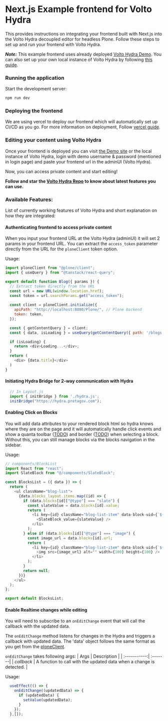 # Next.js Example frontend for Volto Hydra

This provides instructions on integrating your frontend built with Next.js into the Volto Hydra decoupled editor for headless Plone.
Follow these steps to set up and run your frontend with Volto Hydra.

***Note:*** This example frontend uses already deployed [Volto Hydra Demo](https://hydra.pretagov.com/).
You can also set up your own local instance of Volto Hydra by following [this guide](https://github.com/collective/volto-hydra/?tab=readme-ov-file#test-your-frontend).

### Running the application

Start the development server:
```bash
npm run dev
```

### Deploying the frontend

We are using vercel to deploy our frontend which will automatically set up CI/CD as you go.
For more information on deployment, Follow [vercel guide](https://vercel.com/docs/getting-started-with-vercel).

### Editing your content using Volto Hydra

Once your frontend is deployed you can visit [the Demo site](https://hydra.pretagov.com/) or the local instance of Volto Hydra, login with demo username & password (mentioned in login page) and paste your frontend url in the adminUI (Volto Hydra).

Now, you can access private content and start editing!

**Follow and star the [Volto Hydra Repo](https://github.com/collective/volto-hydra) to know about latest features you can use.**

### Available Features:

List of currently working features of Volto Hydra and short explanation on how they are integrated:

#### Authenticating frontend to access private content

When you input your frontend URL at the Volto Hydra (adminUI) it will set 2 params in your frontend URL. You can extract the `access_token` parameter directly from the URL for the `ploneClient` token option.

Usage:
```js
import ploneClient from "@plone/client";
import { useQuery } from "@tanstack/react-query";

export default function Blog({ params }) {
  // Extract token directly from the URL
  const url = new URL(window.location.href);
  const token = url.searchParams.get("access_token");
  
  const client = ploneClient.initialize({
    apiPath: "http://localhost:8080/Plone/", // Plone backend
    token: token,
  });

  const { getContentQuery } = client;
  const { data, isLoading } = useQuery(getContentQuery({ path: '/blogs' }));

  if (isLoading) {
    return <div>Loading...</div>;
  }
  return (
    <div> {data.title}</div>
  )
}
```

#### Initiating Hydra Bridge for 2-way communication with Hydra

```js
  // In Layout.js
  import { initBridge } from './hydra.js';
  initBridge("https://hydra.pretagov.com");
```

#### Enabling Click on Blocks

You will add data attributes to your rendered block html so hydra knows where they are on the page and it
will automatically handle click events and show a quanta toolbar ([TODO](https://github.com/collective/volto-hydra/issues/25)) 
and border ([TODO](https://github.com/collective/volto-hydra/issues/24)) when selecting a block.
Without this, you can still manage blocks via the blocks navigation in the sidebar.

Usage:

```js
// components/BlockList
import React from "react";
import SlateBlock from "@/components/SlateBlock";

const BlocksList = ({ data }) => {
  return (
    <ul className="blog-list">
      {data.blocks_layout.items.map((id) => {
        if (data.blocks[id]["@type"] === "slate") {
          const slateValue = data.blocks[id].value;
          return (
            <li key={id} className="blog-list-item" data-block-uid={`${id}`}>
              <SlateBlock value={slateValue} />
            </li>
          );
        } else if (data.blocks[id]["@type"] === "image") {
          const image_url = data.blocks[id].url;
          return (
            <li key={id} className="blog-list-item" data-block-uid={`${id}`}>
              <img src={image_url} alt="" width={100} height={100} />
            </li>
          );
        }
        return null;
      })}
    </ul>
  );
};

export default BlocksList;
```

#### Enable Realtime changes while editing

You will need to subscribe to an ```onEditChange``` event that will call the callback with the updated data.

The `onEditChange` method listens for changes in the Hydra and triggers a callback with updated data.
The 'data' object follows the same format as you get from the [ploneClient](https://6.docs.plone.org/volto/client/quick-start.html?highlight=data#query-or-mutation-options-factories).

`onEditChange` takes following args:
| Args         | Description |
| :-----------:| :-------|
| *callback*   | A function to call with the updated data when a change is detected. |

Usage:

```js
  useEffect(() => {
    onEditChange((updatedData) => {
      if (updatedData) {
        setValue(updatedData);
      }
    });
  },[]);
```


